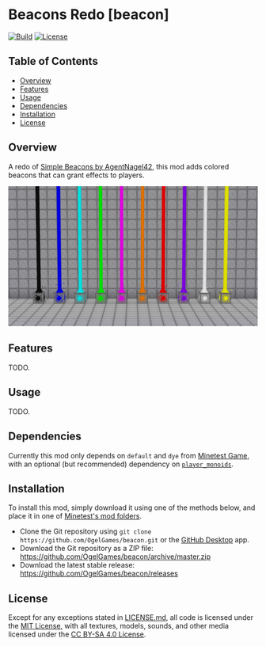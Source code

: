 # Beacons Redo [beacon]

[![Build](https://github.com/OgelGames/beacon/workflows/Build/badge.svg)](https://github.com/OgelGames/beacon/actions)
[![License](https://img.shields.io/badge/License-MIT%20and%20CC%20BY--SA%204.0-green.svg)](LICENSE.md)

## Table of Contents

- [Overview](#overview)
- [Features](#features)
- [Usage](#usage)
- [Dependencies](#dependencies)
- [Installation](#installation)
- [License](#license)

## Overview

A redo of [Simple Beacons by AgentNagel42](https://forum.minetest.net/viewtopic.php?f=11&t=12041), this mod adds colored beacons that can grant effects to players.

![Overview Screenshot](screenshots/overview.png?raw=true "Overview Screenshot")

## Features

TODO.

## Usage

TODO.

## Dependencies

Currently this mod only depends on `default` and `dye` from [Minetest Game](https://github.com/minetest/minetest_game), with an optional (but recommended) dependency on [`player_monoids`](https://github.com/minetest-mods/player_monoids).

## Installation

To install this mod, simply download it using one of the methods below, and place it in one of [Minetest's mod folders](https://dev.minetest.net/Installing_Mods).

- Clone the Git repository using `git clone https://github.com/OgelGames/beacon.git` or the [GitHub Desktop](https://desktop.github.com/) app.
- Download the Git repository as a ZIP file: https://github.com/OgelGames/beacon/archive/master.zip
- Download the latest stable release: https://github.com/OgelGames/beacon/releases

## License

Except for any exceptions stated in [LICENSE.md](LICENSE.md#exceptions), all code is licensed under the [MIT License](LICENSE.md#mit-license), with all textures, models, sounds, and other media licensed under the [CC BY-SA 4.0 License](LICENSE.md#cc-by-sa-40-license). 
